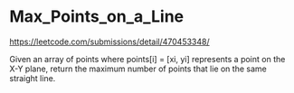 # Max_Points_on_a_Line
https://leetcode.com/submissions/detail/470453348/

Given an array of points where points[i] = [xi, yi] represents a point on the X-Y plane, return the maximum number of points that lie on the same straight line.
